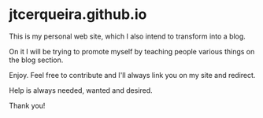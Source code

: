 # jtcerqueira.github.io

This is my personal web site, which I also intend to transform into a blog.

On it I will be trying to promote myself by teaching people various things on the blog section.

Enjoy. Feel free to contribute and I'll always link you on my site and redirect. 

Help is always needed, wanted and desired. 

Thank you!
